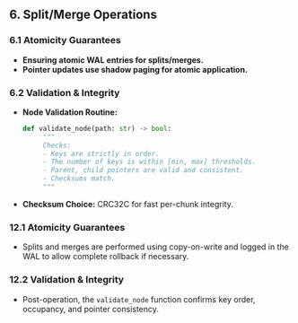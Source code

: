## 6. Split/Merge Operations

### 6.1 Atomicity Guarantees
- **Ensuring atomic WAL entries for splits/merges.**
- **Pointer updates use shadow paging for atomic application.**

### 6.2 Validation & Integrity
- **Node Validation Routine:**
  ```python
  def validate_node(path: str) -> bool:
       """
       Checks:
       - Keys are strictly in order.
       - The number of keys is within [min, max] thresholds.
       - Parent, child pointers are valid and consistent.
       - Checksums match.
       """
  ```
- **Checksum Choice:** CRC32C for fast per-chunk integrity.

### 12.1 Atomicity Guarantees
- Splits and merges are performed using copy-on-write and logged in the WAL to allow complete rollback if necessary.

### 12.2 Validation & Integrity
- Post-operation, the `validate_node` function confirms key order, occupancy, and pointer consistency.

